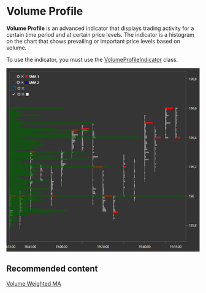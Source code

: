 # Volume Profile

**Volume Profile** is an advanced indicator that displays trading activity for a certain time period and at certain price levels. The indicator is a histogram on the chart that shows prevailing or important price levels based on volume. 

To use the indicator, you must use the [VolumeProfileIndicator](xref:StockSharp.Algo.Indicators.VolumeProfileIndicator) class. 

![Gui ClasterChart](../images/Gui_ClasterChart.png)

## Recommended content

[Volume Weighted MA](IndicatorVolumeWeightedMovingAverage.md)
